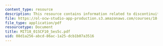 ```yaml
---
content_type: resource
description: This resource contains information related to discontinuity.
file: https://ol-ocw-studio-app-production.s3.amazonaws.com/courses/18-01sc-single-variable-calculus-fall-2010/08d1a256abcd86ac1a25dcb1b07a3516_MIT18_01SCF10_Ses5c.pdf
file_type: application/pdf
resourcetype: Document
title: MIT18_01SCF10_Ses5c.pdf
uid: 08d1a256-abcd-86ac-1a25-dcb1b07a3516
---
```

